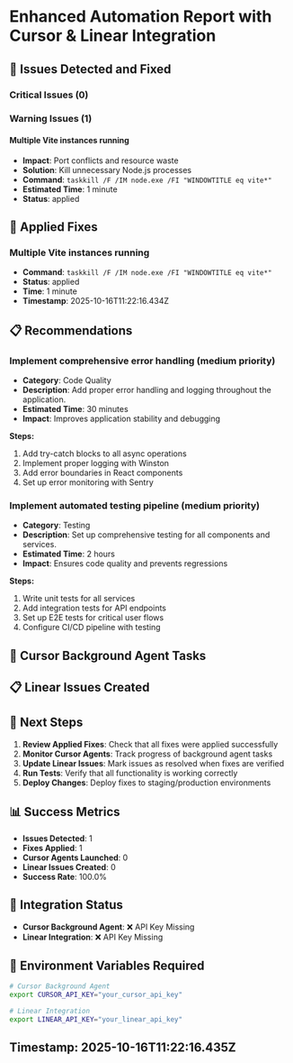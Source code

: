
# Enhanced Automation Report with Cursor & Linear Integration

## 🎯 **Issues Detected and Fixed**

### Critical Issues (0)


### Warning Issues (1)

#### Multiple Vite instances running
- **Impact**: Port conflicts and resource waste
- **Solution**: Kill unnecessary Node.js processes
- **Command**: `taskkill /F /IM node.exe /FI "WINDOWTITLE eq vite*"`
- **Estimated Time**: 1 minute
- **Status**: applied


## 🔧 **Applied Fixes**


### Multiple Vite instances running
- **Command**: `taskkill /F /IM node.exe /FI "WINDOWTITLE eq vite*"`
- **Status**: applied
- **Time**: 1 minute
- **Timestamp**: 2025-10-16T11:22:16.434Z



## 📋 **Recommendations**


### Implement comprehensive error handling (medium priority)
- **Category**: Code Quality
- **Description**: Add proper error handling and logging throughout the application.
- **Estimated Time**: 30 minutes
- **Impact**: Improves application stability and debugging

**Steps:**
1. Add try-catch blocks to all async operations
1. Implement proper logging with Winston
1. Add error boundaries in React components
1. Set up error monitoring with Sentry

### Implement automated testing pipeline (medium priority)
- **Category**: Testing
- **Description**: Set up comprehensive testing for all components and services.
- **Estimated Time**: 2 hours
- **Impact**: Ensures code quality and prevents regressions

**Steps:**
1. Write unit tests for all services
1. Add integration tests for API endpoints
1. Set up E2E tests for critical user flows
1. Configure CI/CD pipeline with testing


## 🎯 **Cursor Background Agent Tasks**



## 📋 **Linear Issues Created**



## 🚀 **Next Steps**

1. **Review Applied Fixes**: Check that all fixes were applied successfully
2. **Monitor Cursor Agents**: Track progress of background agent tasks
3. **Update Linear Issues**: Mark issues as resolved when fixes are verified
4. **Run Tests**: Verify that all functionality is working correctly
5. **Deploy Changes**: Deploy fixes to staging/production environments

## 📊 **Success Metrics**

- **Issues Detected**: 1
- **Fixes Applied**: 1
- **Cursor Agents Launched**: 0
- **Linear Issues Created**: 0
- **Success Rate**: 100.0%

## 🔗 **Integration Status**

- **Cursor Background Agent**: ❌ API Key Missing
- **Linear Integration**: ❌ API Key Missing

## 📝 **Environment Variables Required**

```bash
# Cursor Background Agent
export CURSOR_API_KEY="your_cursor_api_key"

# Linear Integration
export LINEAR_API_KEY="your_linear_api_key"
```

## Timestamp: 2025-10-16T11:22:16.435Z
